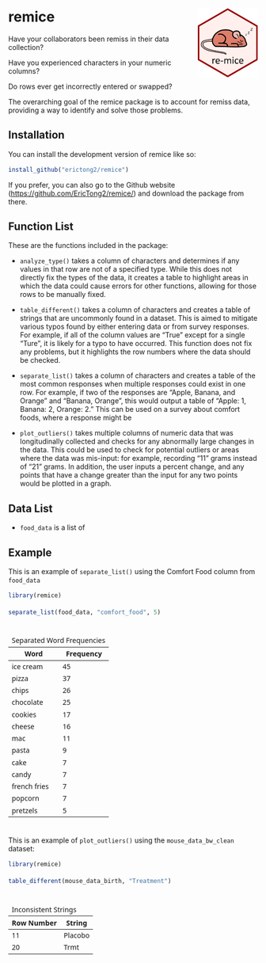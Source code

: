 
<!-- README.md is generated from README.Rmd. Please edit that file -->

# remice <a href="https://erictong2.github.io/remice"><img src="man/figures/logo.svg" align="right" height="139" alt="remice website" /></a>

Have your collaborators been remiss in their data collection?

Have you experienced characters in your numeric columns?

Do rows ever get incorrectly entered or swapped?

The overarching goal of the remice package is to account for remiss
data, providing a way to identify and solve those problems.

## Installation

You can install the development version of remice like so:

``` r
install_github("erictong2/remice")
```

If you prefer, you can also go to the Github website
(<https://github.com/EricTong2/remice/>) and download the package from
there.

## Function List

These are the functions included in the package:

- `analyze_type()` takes a column of characters and determines if any
  values in that row are not of a specified type. While this does not
  directly fix the types of the data, it creates a table to highlight
  areas in which the data could cause errors for other functions,
  allowing for those rows to be manually fixed.

- `table_different()` takes a column of characters and creates a table
  of strings that are uncommonly found in a dataset. This is aimed to
  mitigate various typos found by either entering data or from survey
  responses. For example, if all of the column values are “True” except
  for a single “Ture”, it is likely for a typo to have occurred. This
  function does not fix any problems, but it highlights the row numbers
  where the data should be checked.

- `separate_list()` takes a column of characters and creates a table of
  the most common responses when multiple responses could exist in one
  row. For example, if two of the responses are “Apple, Banana, and
  Orange” and “Banana, Orange”, this would output a table of “Apple: 1,
  Banana: 2, Orange: 2.” This can be used on a survey about comfort
  foods, where a response might be

- `plot_outliers()` takes multiple columns of numeric data that was
  longitudinally collected and checks for any abnormally large changes
  in the data. This could be used to check for potential outliers or
  areas where the data was mis-input: for example, recording “11” grams
  instead of “21” grams. In addition, the user inputs a percent change,
  and any points that have a change greater than the input for any two
  points would be plotted in a graph.

## Data List

- `food_data` is a list of

## Example

This is an example of `separate_list()` using the Comfort Food column
from `food_data`

``` r
library(remice)

separate_list(food_data, "comfort_food", 5)
```

<div id="xbviuqkzyd" style="padding-left:0px;padding-right:0px;padding-top:10px;padding-bottom:10px;overflow-x:auto;overflow-y:auto;width:auto;height:auto;">
<style>#xbviuqkzyd table {
  font-family: system-ui, 'Segoe UI', Roboto, Helvetica, Arial, sans-serif, 'Apple Color Emoji', 'Segoe UI Emoji', 'Segoe UI Symbol', 'Noto Color Emoji';
  -webkit-font-smoothing: antialiased;
  -moz-osx-font-smoothing: grayscale;
}
&#10;#xbviuqkzyd thead, #xbviuqkzyd tbody, #xbviuqkzyd tfoot, #xbviuqkzyd tr, #xbviuqkzyd td, #xbviuqkzyd th {
  border-style: none;
}
&#10;#xbviuqkzyd p {
  margin: 0;
  padding: 0;
}
&#10;#xbviuqkzyd .gt_table {
  display: table;
  border-collapse: collapse;
  line-height: normal;
  margin-left: auto;
  margin-right: auto;
  color: #333333;
  font-size: 16px;
  font-weight: normal;
  font-style: normal;
  background-color: #FFFFFF;
  width: auto;
  border-top-style: solid;
  border-top-width: 3px;
  border-top-color: #D3D3D3;
  border-right-style: solid;
  border-right-width: 3px;
  border-right-color: #D3D3D3;
  border-bottom-style: solid;
  border-bottom-width: 3px;
  border-bottom-color: #D3D3D3;
  border-left-style: solid;
  border-left-width: 3px;
  border-left-color: #D3D3D3;
}
&#10;#xbviuqkzyd .gt_caption {
  padding-top: 4px;
  padding-bottom: 4px;
}
&#10;#xbviuqkzyd .gt_title {
  color: #333333;
  font-size: 125%;
  font-weight: initial;
  padding-top: 4px;
  padding-bottom: 4px;
  padding-left: 5px;
  padding-right: 5px;
  border-bottom-color: #FFFFFF;
  border-bottom-width: 0;
}
&#10;#xbviuqkzyd .gt_subtitle {
  color: #333333;
  font-size: 85%;
  font-weight: initial;
  padding-top: 3px;
  padding-bottom: 5px;
  padding-left: 5px;
  padding-right: 5px;
  border-top-color: #FFFFFF;
  border-top-width: 0;
}
&#10;#xbviuqkzyd .gt_heading {
  background-color: #FFFFFF;
  text-align: center;
  border-bottom-color: #FFFFFF;
  border-left-style: none;
  border-left-width: 1px;
  border-left-color: #D3D3D3;
  border-right-style: none;
  border-right-width: 1px;
  border-right-color: #D3D3D3;
}
&#10;#xbviuqkzyd .gt_bottom_border {
  border-bottom-style: solid;
  border-bottom-width: 2px;
  border-bottom-color: #D3D3D3;
}
&#10;#xbviuqkzyd .gt_col_headings {
  border-top-style: solid;
  border-top-width: 2px;
  border-top-color: #D3D3D3;
  border-bottom-style: solid;
  border-bottom-width: 2px;
  border-bottom-color: #D3D3D3;
  border-left-style: none;
  border-left-width: 1px;
  border-left-color: #D3D3D3;
  border-right-style: none;
  border-right-width: 1px;
  border-right-color: #D3D3D3;
}
&#10;#xbviuqkzyd .gt_col_heading {
  color: #333333;
  background-color: #FFFFFF;
  font-size: 100%;
  font-weight: normal;
  text-transform: inherit;
  border-left-style: none;
  border-left-width: 1px;
  border-left-color: #D3D3D3;
  border-right-style: none;
  border-right-width: 1px;
  border-right-color: #D3D3D3;
  vertical-align: bottom;
  padding-top: 5px;
  padding-bottom: 6px;
  padding-left: 5px;
  padding-right: 5px;
  overflow-x: hidden;
}
&#10;#xbviuqkzyd .gt_column_spanner_outer {
  color: #333333;
  background-color: #FFFFFF;
  font-size: 100%;
  font-weight: normal;
  text-transform: inherit;
  padding-top: 0;
  padding-bottom: 0;
  padding-left: 4px;
  padding-right: 4px;
}
&#10;#xbviuqkzyd .gt_column_spanner_outer:first-child {
  padding-left: 0;
}
&#10;#xbviuqkzyd .gt_column_spanner_outer:last-child {
  padding-right: 0;
}
&#10;#xbviuqkzyd .gt_column_spanner {
  border-bottom-style: solid;
  border-bottom-width: 2px;
  border-bottom-color: #D3D3D3;
  vertical-align: bottom;
  padding-top: 5px;
  padding-bottom: 5px;
  overflow-x: hidden;
  display: inline-block;
  width: 100%;
}
&#10;#xbviuqkzyd .gt_spanner_row {
  border-bottom-style: hidden;
}
&#10;#xbviuqkzyd .gt_group_heading {
  padding-top: 8px;
  padding-bottom: 8px;
  padding-left: 5px;
  padding-right: 5px;
  color: #333333;
  background-color: #FFFFFF;
  font-size: 100%;
  font-weight: initial;
  text-transform: inherit;
  border-top-style: solid;
  border-top-width: 2px;
  border-top-color: #D3D3D3;
  border-bottom-style: solid;
  border-bottom-width: 2px;
  border-bottom-color: #D3D3D3;
  border-left-style: none;
  border-left-width: 1px;
  border-left-color: #D3D3D3;
  border-right-style: none;
  border-right-width: 1px;
  border-right-color: #D3D3D3;
  vertical-align: middle;
  text-align: left;
}
&#10;#xbviuqkzyd .gt_empty_group_heading {
  padding: 0.5px;
  color: #333333;
  background-color: #FFFFFF;
  font-size: 100%;
  font-weight: initial;
  border-top-style: solid;
  border-top-width: 2px;
  border-top-color: #D3D3D3;
  border-bottom-style: solid;
  border-bottom-width: 2px;
  border-bottom-color: #D3D3D3;
  vertical-align: middle;
}
&#10;#xbviuqkzyd .gt_from_md > :first-child {
  margin-top: 0;
}
&#10;#xbviuqkzyd .gt_from_md > :last-child {
  margin-bottom: 0;
}
&#10;#xbviuqkzyd .gt_row {
  padding-top: 8px;
  padding-bottom: 8px;
  padding-left: 5px;
  padding-right: 5px;
  margin: 10px;
  border-top-style: solid;
  border-top-width: 1px;
  border-top-color: #D3D3D3;
  border-left-style: none;
  border-left-width: 1px;
  border-left-color: #D3D3D3;
  border-right-style: none;
  border-right-width: 1px;
  border-right-color: #D3D3D3;
  vertical-align: middle;
  overflow-x: hidden;
}
&#10;#xbviuqkzyd .gt_stub {
  color: #333333;
  background-color: #FFFFFF;
  font-size: 100%;
  font-weight: initial;
  text-transform: inherit;
  border-right-style: solid;
  border-right-width: 2px;
  border-right-color: #D3D3D3;
  padding-left: 5px;
  padding-right: 5px;
}
&#10;#xbviuqkzyd .gt_stub_row_group {
  color: #333333;
  background-color: #FFFFFF;
  font-size: 100%;
  font-weight: initial;
  text-transform: inherit;
  border-right-style: solid;
  border-right-width: 2px;
  border-right-color: #D3D3D3;
  padding-left: 5px;
  padding-right: 5px;
  vertical-align: top;
}
&#10;#xbviuqkzyd .gt_row_group_first td {
  border-top-width: 2px;
}
&#10;#xbviuqkzyd .gt_row_group_first th {
  border-top-width: 2px;
}
&#10;#xbviuqkzyd .gt_summary_row {
  color: #333333;
  background-color: #FFFFFF;
  text-transform: inherit;
  padding-top: 8px;
  padding-bottom: 8px;
  padding-left: 5px;
  padding-right: 5px;
}
&#10;#xbviuqkzyd .gt_first_summary_row {
  border-top-style: solid;
  border-top-color: #D3D3D3;
}
&#10;#xbviuqkzyd .gt_first_summary_row.thick {
  border-top-width: 2px;
}
&#10;#xbviuqkzyd .gt_last_summary_row {
  padding-top: 8px;
  padding-bottom: 8px;
  padding-left: 5px;
  padding-right: 5px;
  border-bottom-style: solid;
  border-bottom-width: 2px;
  border-bottom-color: #D3D3D3;
}
&#10;#xbviuqkzyd .gt_grand_summary_row {
  color: #333333;
  background-color: #FFFFFF;
  text-transform: inherit;
  padding-top: 8px;
  padding-bottom: 8px;
  padding-left: 5px;
  padding-right: 5px;
}
&#10;#xbviuqkzyd .gt_first_grand_summary_row {
  padding-top: 8px;
  padding-bottom: 8px;
  padding-left: 5px;
  padding-right: 5px;
  border-top-style: double;
  border-top-width: 6px;
  border-top-color: #D3D3D3;
}
&#10;#xbviuqkzyd .gt_last_grand_summary_row_top {
  padding-top: 8px;
  padding-bottom: 8px;
  padding-left: 5px;
  padding-right: 5px;
  border-bottom-style: double;
  border-bottom-width: 6px;
  border-bottom-color: #D3D3D3;
}
&#10;#xbviuqkzyd .gt_striped {
  background-color: rgba(128, 128, 128, 0.05);
}
&#10;#xbviuqkzyd .gt_table_body {
  border-top-style: solid;
  border-top-width: 2px;
  border-top-color: #D3D3D3;
  border-bottom-style: solid;
  border-bottom-width: 2px;
  border-bottom-color: #D3D3D3;
}
&#10;#xbviuqkzyd .gt_footnotes {
  color: #333333;
  background-color: #FFFFFF;
  border-bottom-style: none;
  border-bottom-width: 2px;
  border-bottom-color: #D3D3D3;
  border-left-style: none;
  border-left-width: 2px;
  border-left-color: #D3D3D3;
  border-right-style: none;
  border-right-width: 2px;
  border-right-color: #D3D3D3;
}
&#10;#xbviuqkzyd .gt_footnote {
  margin: 0px;
  font-size: 90%;
  padding-top: 4px;
  padding-bottom: 4px;
  padding-left: 5px;
  padding-right: 5px;
}
&#10;#xbviuqkzyd .gt_sourcenotes {
  color: #333333;
  background-color: #FFFFFF;
  border-bottom-style: none;
  border-bottom-width: 2px;
  border-bottom-color: #D3D3D3;
  border-left-style: none;
  border-left-width: 2px;
  border-left-color: #D3D3D3;
  border-right-style: none;
  border-right-width: 2px;
  border-right-color: #D3D3D3;
}
&#10;#xbviuqkzyd .gt_sourcenote {
  font-size: 90%;
  padding-top: 4px;
  padding-bottom: 4px;
  padding-left: 5px;
  padding-right: 5px;
}
&#10;#xbviuqkzyd .gt_left {
  text-align: left;
}
&#10;#xbviuqkzyd .gt_center {
  text-align: center;
}
&#10;#xbviuqkzyd .gt_right {
  text-align: right;
  font-variant-numeric: tabular-nums;
}
&#10;#xbviuqkzyd .gt_font_normal {
  font-weight: normal;
}
&#10;#xbviuqkzyd .gt_font_bold {
  font-weight: bold;
}
&#10;#xbviuqkzyd .gt_font_italic {
  font-style: italic;
}
&#10;#xbviuqkzyd .gt_super {
  font-size: 65%;
}
&#10;#xbviuqkzyd .gt_footnote_marks {
  font-size: 75%;
  vertical-align: 0.4em;
  position: initial;
}
&#10;#xbviuqkzyd .gt_asterisk {
  font-size: 100%;
  vertical-align: 0;
}
&#10;#xbviuqkzyd .gt_indent_1 {
  text-indent: 5px;
}
&#10;#xbviuqkzyd .gt_indent_2 {
  text-indent: 10px;
}
&#10;#xbviuqkzyd .gt_indent_3 {
  text-indent: 15px;
}
&#10;#xbviuqkzyd .gt_indent_4 {
  text-indent: 20px;
}
&#10;#xbviuqkzyd .gt_indent_5 {
  text-indent: 25px;
}
&#10;#xbviuqkzyd .katex-display {
  display: inline-flex !important;
  margin-bottom: 0.75em !important;
}
&#10;#xbviuqkzyd div.Reactable > div.rt-table > div.rt-thead > div.rt-tr.rt-tr-group-header > div.rt-th-group:after {
  height: 0px !important;
}
</style>
<table class="gt_table" data-quarto-disable-processing="false" data-quarto-bootstrap="false">
  <thead>
    <tr class="gt_heading">
      <td colspan="2" class="gt_heading gt_title gt_font_normal gt_bottom_border" style>Separated Word Frequencies</td>
    </tr>
    &#10;    <tr class="gt_col_headings">
      <th class="gt_col_heading gt_columns_bottom_border gt_center" rowspan="1" colspan="1" scope="col" id="Word">Word</th>
      <th class="gt_col_heading gt_columns_bottom_border gt_right" rowspan="1" colspan="1" scope="col" id="Frequency">Frequency</th>
    </tr>
  </thead>
  <tbody class="gt_table_body">
    <tr><td headers="Word" class="gt_row gt_center">ice cream</td>
<td headers="Frequency" class="gt_row gt_right">45</td></tr>
    <tr><td headers="Word" class="gt_row gt_center">pizza</td>
<td headers="Frequency" class="gt_row gt_right">37</td></tr>
    <tr><td headers="Word" class="gt_row gt_center">chips</td>
<td headers="Frequency" class="gt_row gt_right">26</td></tr>
    <tr><td headers="Word" class="gt_row gt_center">chocolate</td>
<td headers="Frequency" class="gt_row gt_right">25</td></tr>
    <tr><td headers="Word" class="gt_row gt_center">cookies</td>
<td headers="Frequency" class="gt_row gt_right">17</td></tr>
    <tr><td headers="Word" class="gt_row gt_center">cheese</td>
<td headers="Frequency" class="gt_row gt_right">16</td></tr>
    <tr><td headers="Word" class="gt_row gt_center">mac</td>
<td headers="Frequency" class="gt_row gt_right">11</td></tr>
    <tr><td headers="Word" class="gt_row gt_center">pasta</td>
<td headers="Frequency" class="gt_row gt_right">9</td></tr>
    <tr><td headers="Word" class="gt_row gt_center">cake</td>
<td headers="Frequency" class="gt_row gt_right">7</td></tr>
    <tr><td headers="Word" class="gt_row gt_center">candy</td>
<td headers="Frequency" class="gt_row gt_right">7</td></tr>
    <tr><td headers="Word" class="gt_row gt_center">french fries</td>
<td headers="Frequency" class="gt_row gt_right">7</td></tr>
    <tr><td headers="Word" class="gt_row gt_center">popcorn</td>
<td headers="Frequency" class="gt_row gt_right">7</td></tr>
    <tr><td headers="Word" class="gt_row gt_center">pretzels</td>
<td headers="Frequency" class="gt_row gt_right">5</td></tr>
  </tbody>
  &#10;  
</table>
</div>

This is an example of `plot_outliers()` using the `mouse_data_bw_clean`
dataset:

``` r
library(remice)

table_different(mouse_data_birth, "Treatment")
```

<div id="lxxxosqoha" style="padding-left:0px;padding-right:0px;padding-top:10px;padding-bottom:10px;overflow-x:auto;overflow-y:auto;width:auto;height:auto;">
<style>#lxxxosqoha table {
  font-family: system-ui, 'Segoe UI', Roboto, Helvetica, Arial, sans-serif, 'Apple Color Emoji', 'Segoe UI Emoji', 'Segoe UI Symbol', 'Noto Color Emoji';
  -webkit-font-smoothing: antialiased;
  -moz-osx-font-smoothing: grayscale;
}
&#10;#lxxxosqoha thead, #lxxxosqoha tbody, #lxxxosqoha tfoot, #lxxxosqoha tr, #lxxxosqoha td, #lxxxosqoha th {
  border-style: none;
}
&#10;#lxxxosqoha p {
  margin: 0;
  padding: 0;
}
&#10;#lxxxosqoha .gt_table {
  display: table;
  border-collapse: collapse;
  line-height: normal;
  margin-left: auto;
  margin-right: auto;
  color: #333333;
  font-size: 16px;
  font-weight: normal;
  font-style: normal;
  background-color: #FFFFFF;
  width: auto;
  border-top-style: solid;
  border-top-width: 3px;
  border-top-color: #D3D3D3;
  border-right-style: solid;
  border-right-width: 3px;
  border-right-color: #D3D3D3;
  border-bottom-style: solid;
  border-bottom-width: 3px;
  border-bottom-color: #D3D3D3;
  border-left-style: solid;
  border-left-width: 3px;
  border-left-color: #D3D3D3;
}
&#10;#lxxxosqoha .gt_caption {
  padding-top: 4px;
  padding-bottom: 4px;
}
&#10;#lxxxosqoha .gt_title {
  color: #333333;
  font-size: 125%;
  font-weight: initial;
  padding-top: 4px;
  padding-bottom: 4px;
  padding-left: 5px;
  padding-right: 5px;
  border-bottom-color: #FFFFFF;
  border-bottom-width: 0;
}
&#10;#lxxxosqoha .gt_subtitle {
  color: #333333;
  font-size: 85%;
  font-weight: initial;
  padding-top: 3px;
  padding-bottom: 5px;
  padding-left: 5px;
  padding-right: 5px;
  border-top-color: #FFFFFF;
  border-top-width: 0;
}
&#10;#lxxxosqoha .gt_heading {
  background-color: #FFFFFF;
  text-align: center;
  border-bottom-color: #FFFFFF;
  border-left-style: none;
  border-left-width: 1px;
  border-left-color: #D3D3D3;
  border-right-style: none;
  border-right-width: 1px;
  border-right-color: #D3D3D3;
}
&#10;#lxxxosqoha .gt_bottom_border {
  border-bottom-style: solid;
  border-bottom-width: 2px;
  border-bottom-color: #D3D3D3;
}
&#10;#lxxxosqoha .gt_col_headings {
  border-top-style: solid;
  border-top-width: 2px;
  border-top-color: #D3D3D3;
  border-bottom-style: solid;
  border-bottom-width: 2px;
  border-bottom-color: #D3D3D3;
  border-left-style: none;
  border-left-width: 1px;
  border-left-color: #D3D3D3;
  border-right-style: none;
  border-right-width: 1px;
  border-right-color: #D3D3D3;
}
&#10;#lxxxosqoha .gt_col_heading {
  color: #333333;
  background-color: #FFFFFF;
  font-size: 100%;
  font-weight: normal;
  text-transform: inherit;
  border-left-style: none;
  border-left-width: 1px;
  border-left-color: #D3D3D3;
  border-right-style: none;
  border-right-width: 1px;
  border-right-color: #D3D3D3;
  vertical-align: bottom;
  padding-top: 5px;
  padding-bottom: 6px;
  padding-left: 5px;
  padding-right: 5px;
  overflow-x: hidden;
}
&#10;#lxxxosqoha .gt_column_spanner_outer {
  color: #333333;
  background-color: #FFFFFF;
  font-size: 100%;
  font-weight: normal;
  text-transform: inherit;
  padding-top: 0;
  padding-bottom: 0;
  padding-left: 4px;
  padding-right: 4px;
}
&#10;#lxxxosqoha .gt_column_spanner_outer:first-child {
  padding-left: 0;
}
&#10;#lxxxosqoha .gt_column_spanner_outer:last-child {
  padding-right: 0;
}
&#10;#lxxxosqoha .gt_column_spanner {
  border-bottom-style: solid;
  border-bottom-width: 2px;
  border-bottom-color: #D3D3D3;
  vertical-align: bottom;
  padding-top: 5px;
  padding-bottom: 5px;
  overflow-x: hidden;
  display: inline-block;
  width: 100%;
}
&#10;#lxxxosqoha .gt_spanner_row {
  border-bottom-style: hidden;
}
&#10;#lxxxosqoha .gt_group_heading {
  padding-top: 8px;
  padding-bottom: 8px;
  padding-left: 5px;
  padding-right: 5px;
  color: #333333;
  background-color: #FFFFFF;
  font-size: 100%;
  font-weight: initial;
  text-transform: inherit;
  border-top-style: solid;
  border-top-width: 2px;
  border-top-color: #D3D3D3;
  border-bottom-style: solid;
  border-bottom-width: 2px;
  border-bottom-color: #D3D3D3;
  border-left-style: none;
  border-left-width: 1px;
  border-left-color: #D3D3D3;
  border-right-style: none;
  border-right-width: 1px;
  border-right-color: #D3D3D3;
  vertical-align: middle;
  text-align: left;
}
&#10;#lxxxosqoha .gt_empty_group_heading {
  padding: 0.5px;
  color: #333333;
  background-color: #FFFFFF;
  font-size: 100%;
  font-weight: initial;
  border-top-style: solid;
  border-top-width: 2px;
  border-top-color: #D3D3D3;
  border-bottom-style: solid;
  border-bottom-width: 2px;
  border-bottom-color: #D3D3D3;
  vertical-align: middle;
}
&#10;#lxxxosqoha .gt_from_md > :first-child {
  margin-top: 0;
}
&#10;#lxxxosqoha .gt_from_md > :last-child {
  margin-bottom: 0;
}
&#10;#lxxxosqoha .gt_row {
  padding-top: 8px;
  padding-bottom: 8px;
  padding-left: 5px;
  padding-right: 5px;
  margin: 10px;
  border-top-style: solid;
  border-top-width: 1px;
  border-top-color: #D3D3D3;
  border-left-style: none;
  border-left-width: 1px;
  border-left-color: #D3D3D3;
  border-right-style: none;
  border-right-width: 1px;
  border-right-color: #D3D3D3;
  vertical-align: middle;
  overflow-x: hidden;
}
&#10;#lxxxosqoha .gt_stub {
  color: #333333;
  background-color: #FFFFFF;
  font-size: 100%;
  font-weight: initial;
  text-transform: inherit;
  border-right-style: solid;
  border-right-width: 2px;
  border-right-color: #D3D3D3;
  padding-left: 5px;
  padding-right: 5px;
}
&#10;#lxxxosqoha .gt_stub_row_group {
  color: #333333;
  background-color: #FFFFFF;
  font-size: 100%;
  font-weight: initial;
  text-transform: inherit;
  border-right-style: solid;
  border-right-width: 2px;
  border-right-color: #D3D3D3;
  padding-left: 5px;
  padding-right: 5px;
  vertical-align: top;
}
&#10;#lxxxosqoha .gt_row_group_first td {
  border-top-width: 2px;
}
&#10;#lxxxosqoha .gt_row_group_first th {
  border-top-width: 2px;
}
&#10;#lxxxosqoha .gt_summary_row {
  color: #333333;
  background-color: #FFFFFF;
  text-transform: inherit;
  padding-top: 8px;
  padding-bottom: 8px;
  padding-left: 5px;
  padding-right: 5px;
}
&#10;#lxxxosqoha .gt_first_summary_row {
  border-top-style: solid;
  border-top-color: #D3D3D3;
}
&#10;#lxxxosqoha .gt_first_summary_row.thick {
  border-top-width: 2px;
}
&#10;#lxxxosqoha .gt_last_summary_row {
  padding-top: 8px;
  padding-bottom: 8px;
  padding-left: 5px;
  padding-right: 5px;
  border-bottom-style: solid;
  border-bottom-width: 2px;
  border-bottom-color: #D3D3D3;
}
&#10;#lxxxosqoha .gt_grand_summary_row {
  color: #333333;
  background-color: #FFFFFF;
  text-transform: inherit;
  padding-top: 8px;
  padding-bottom: 8px;
  padding-left: 5px;
  padding-right: 5px;
}
&#10;#lxxxosqoha .gt_first_grand_summary_row {
  padding-top: 8px;
  padding-bottom: 8px;
  padding-left: 5px;
  padding-right: 5px;
  border-top-style: double;
  border-top-width: 6px;
  border-top-color: #D3D3D3;
}
&#10;#lxxxosqoha .gt_last_grand_summary_row_top {
  padding-top: 8px;
  padding-bottom: 8px;
  padding-left: 5px;
  padding-right: 5px;
  border-bottom-style: double;
  border-bottom-width: 6px;
  border-bottom-color: #D3D3D3;
}
&#10;#lxxxosqoha .gt_striped {
  background-color: rgba(128, 128, 128, 0.05);
}
&#10;#lxxxosqoha .gt_table_body {
  border-top-style: solid;
  border-top-width: 2px;
  border-top-color: #D3D3D3;
  border-bottom-style: solid;
  border-bottom-width: 2px;
  border-bottom-color: #D3D3D3;
}
&#10;#lxxxosqoha .gt_footnotes {
  color: #333333;
  background-color: #FFFFFF;
  border-bottom-style: none;
  border-bottom-width: 2px;
  border-bottom-color: #D3D3D3;
  border-left-style: none;
  border-left-width: 2px;
  border-left-color: #D3D3D3;
  border-right-style: none;
  border-right-width: 2px;
  border-right-color: #D3D3D3;
}
&#10;#lxxxosqoha .gt_footnote {
  margin: 0px;
  font-size: 90%;
  padding-top: 4px;
  padding-bottom: 4px;
  padding-left: 5px;
  padding-right: 5px;
}
&#10;#lxxxosqoha .gt_sourcenotes {
  color: #333333;
  background-color: #FFFFFF;
  border-bottom-style: none;
  border-bottom-width: 2px;
  border-bottom-color: #D3D3D3;
  border-left-style: none;
  border-left-width: 2px;
  border-left-color: #D3D3D3;
  border-right-style: none;
  border-right-width: 2px;
  border-right-color: #D3D3D3;
}
&#10;#lxxxosqoha .gt_sourcenote {
  font-size: 90%;
  padding-top: 4px;
  padding-bottom: 4px;
  padding-left: 5px;
  padding-right: 5px;
}
&#10;#lxxxosqoha .gt_left {
  text-align: left;
}
&#10;#lxxxosqoha .gt_center {
  text-align: center;
}
&#10;#lxxxosqoha .gt_right {
  text-align: right;
  font-variant-numeric: tabular-nums;
}
&#10;#lxxxosqoha .gt_font_normal {
  font-weight: normal;
}
&#10;#lxxxosqoha .gt_font_bold {
  font-weight: bold;
}
&#10;#lxxxosqoha .gt_font_italic {
  font-style: italic;
}
&#10;#lxxxosqoha .gt_super {
  font-size: 65%;
}
&#10;#lxxxosqoha .gt_footnote_marks {
  font-size: 75%;
  vertical-align: 0.4em;
  position: initial;
}
&#10;#lxxxosqoha .gt_asterisk {
  font-size: 100%;
  vertical-align: 0;
}
&#10;#lxxxosqoha .gt_indent_1 {
  text-indent: 5px;
}
&#10;#lxxxosqoha .gt_indent_2 {
  text-indent: 10px;
}
&#10;#lxxxosqoha .gt_indent_3 {
  text-indent: 15px;
}
&#10;#lxxxosqoha .gt_indent_4 {
  text-indent: 20px;
}
&#10;#lxxxosqoha .gt_indent_5 {
  text-indent: 25px;
}
&#10;#lxxxosqoha .katex-display {
  display: inline-flex !important;
  margin-bottom: 0.75em !important;
}
&#10;#lxxxosqoha div.Reactable > div.rt-table > div.rt-thead > div.rt-tr.rt-tr-group-header > div.rt-th-group:after {
  height: 0px !important;
}
</style>
<table class="gt_table" data-quarto-disable-processing="false" data-quarto-bootstrap="false">
  <thead>
    <tr class="gt_heading">
      <td colspan="2" class="gt_heading gt_title gt_font_normal gt_bottom_border" style>Inconsistent Strings</td>
    </tr>
    &#10;    <tr class="gt_col_headings">
      <th class="gt_col_heading gt_columns_bottom_border gt_right" rowspan="1" colspan="1" scope="col" id="Row">Row Number</th>
      <th class="gt_col_heading gt_columns_bottom_border gt_left" rowspan="1" colspan="1" scope="col" id="String">String</th>
    </tr>
  </thead>
  <tbody class="gt_table_body">
    <tr><td headers="Row" class="gt_row gt_right">11</td>
<td headers="String" class="gt_row gt_left">Placobo</td></tr>
    <tr><td headers="Row" class="gt_row gt_right">20</td>
<td headers="String" class="gt_row gt_left">Trmt</td></tr>
  </tbody>
  &#10;  
</table>
</div>
